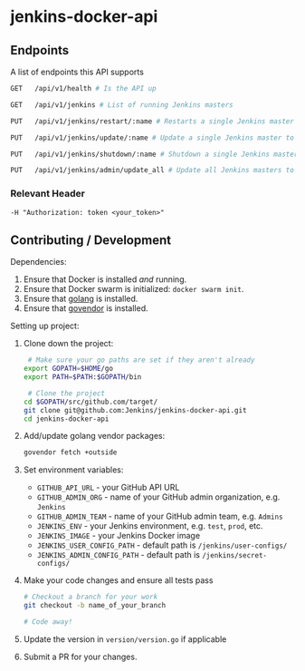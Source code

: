 # jenkins-docker-api

## Endpoints

A list of endpoints this API supports

```sh
GET   /api/v1/health # Is the API up

GET   /api/v1/jenkins # List of running Jenkins masters

PUT   /api/v1/jenkins/restart/:name # Restarts a single Jenkins master

PUT   /api/v1/jenkins/update/:name # Update a single Jenkins master to the latest release

PUT   /api/v1/jenkins/shutdown/:name # Shutdown a single Jenkins master

PUT   /api/v1/jenkins/admin/update_all # Update all Jenkins masters to the latest release (admins only)
```

### Relevant Header

`-H "Authorization: token <your_token>"`

## Contributing / Development

Dependencies:

1. Ensure that Docker is installed _and_ running.
1. Ensure that Docker swarm is initialized: ```docker swarm init```.
1. Ensure that [golang](https://golang.org/dl/) is installed.
1. Ensure that [govendor](https://github.com/kardianos/govendor) is installed.

Setting up project:

1. Clone down the project:

    ```sh
     # Make sure your go paths are set if they aren't already
    export GOPATH=$HOME/go
    export PATH=$PATH:$GOPATH/bin
    
     # Clone the project
    cd $GOPATH/src/github.com/target/
    git clone git@github.com:Jenkins/jenkins-docker-api.git
    cd jenkins-docker-api
    ```
    
1. Add/update golang vendor packages:

    ```sh
    govendor fetch +outside
    ```
    
1. Set environment variables:

    - `GITHUB_API_URL` - your GitHub API URL
    - `GITHUB_ADMIN_ORG` - name of your GitHub admin organization, e.g. `Jenkins`
    - `GITHUB_ADMIN_TEAM` - name of your GitHub admin team, e.g. `Admins`
    - `JENKINS_ENV` - your Jenkins environment, e.g. `test`, `prod`, etc.
    - `JENKINS_IMAGE` - your Jenkins Docker image
    - `JENKINS_USER_CONFIG_PATH` - default path is `/jenkins/user-configs/`
    - `JENKINS_ADMIN_CONFIG_PATH` - default path is `/jenkins/secret-configs/`
    
1. Make your code changes and ensure all tests pass

    ```sh
    # Checkout a branch for your work
    git checkout -b name_of_your_branch

    # Code away!
    ```
    
1. Update the version in `version/version.go` if applicable

1. Submit a PR for your changes.
